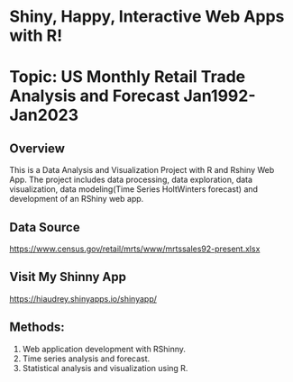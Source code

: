 # Shiny, Happy, Interactive Web Apps with R!
# Topic: US Monthly Retail Trade Analysis and Forecast Jan1992-Jan2023
## Overview
This is a Data Analysis and Visualization Project with R and Rshiny Web App.
The project includes data processing, data exploration, data visualization, data modeling(Time Series HoltWinters forecast) and development of an RShiny web app.
## Data Source
https://www.census.gov/retail/mrts/www/mrtssales92-present.xlsx
## Visit My Shinny App   
https://hiaudrey.shinyapps.io/shinyapp/
## Methods:
1. Web application development with RShinny.
2. Time series analysis and forecast.
3. Statistical analysis and visualization using R.
